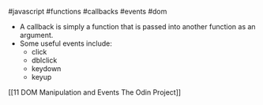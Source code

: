 #javascript #functions #callbacks #events #dom
- A callback is simply a function that is passed into another function as an argument.
- Some useful events include:
	- click
	- dblclick
	- keydown
	- keyup

[[11 DOM Manipulation and Events  The Odin Project]]
